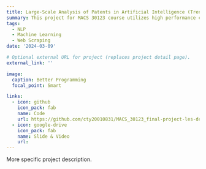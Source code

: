 ```yaml
---
title: Large-Scale Analysis of Patents in Artificial Intelligence (Trends and Network Insights)
summary: This project for MACS 30123 course utilizes high performance computing techniques to scrape information about patents in the field of artifical intelligence (between 2019 and 2023) and conduct large-scale analysis, including clustering and network analysis, to explore the research (patent) trend in the field of artifical intelligence and the citation patterns during this period.
tags:
  - NLP
  - Machine Learning
  - Web Scraping
date: '2024-03-09'

# Optional external URL for project (replaces project detail page).
external_link: ''

image:
  caption: Better Programming
  focal_point: Smart

links:
  - icon: github
    icon_pack: fab
    name: Code
    url: https://github.com/cty20010831/MACS_30123_final-project-les-deux-mousquetaires
  - icon: google-drive
    icon_pack: fab
    name: Slide & Video
    url: 
---
```


More specific project description.
